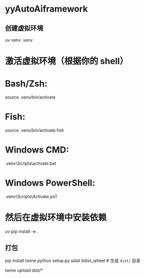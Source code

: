 # yyAutoAiframework

## 创建虚拟环境
uv venv .venv

# 激活虚拟环境（根据你的 shell）
# Bash/Zsh:
source .venv/bin/activate
# Fish:
source .venv/bin/activate.fish
# Windows CMD:
.venv\Scripts\activate.bat
# Windows PowerShell:
.venv\Scripts\Activate.ps1

# 然后在虚拟环境中安装依赖
uv pip install -e .

## 打包
pip install twine
python setup.py sdist bdist_wheel  # 生成 `dist/` 目录

twine upload dist/*